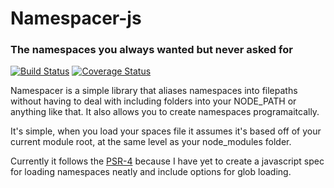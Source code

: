 # Namespacer-js
### The namespaces you always wanted but never asked for

[![Build Status](https://travis-ci.org/Sieabah/namespacer-js.svg?branch=master)](https://travis-ci.org/Sieabah/namespacer-js)
[![Coverage Status](https://coveralls.io/repos/github/Sieabah/namespacer-js/badge.svg?branch=feature%2Fadd_code_coverage)](https://coveralls.io/github/Sieabah/namespacer-js?branch=feature%2Fadd_code_coverage)

Namespacer is a simple library that aliases namespaces into filepaths without having to deal with including
folders into your NODE_PATH or anything like that. It also allows you to create namespaces programaitcally.

It's simple, when you load your spaces file it assumes it's based off of your current module root, at the same
level as your node_modules folder.

Currently it follows the [PSR-4](http://www.php-fig.org/psr/psr-4/) because I have yet to create a javascript spec
for loading namespaces neatly and include options for glob loading.

